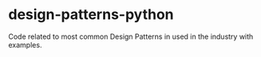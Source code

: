# design-patterns-python
Code related to most common Design Patterns in used in the industry with examples.
